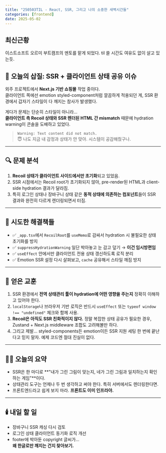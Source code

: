 ```yaml
---
title: "250503TIL - React, SSR, 그리고 나의 소중한 새벽시간들"
categories: [frontend]
date: 2025-05-02
---
```


## 최신근황
이스트소프트 오르미 부트캠프의 멘토를 맡게 되었다. til 쓸 시간도 여유도 없이 살고 있는듯. 

## 🤯 오늘의 삽질: SSR + 클라이언트 상태 공유 이슈

외주 프로젝트에서 **Next.js 기반 쇼핑몰** 작업 중이다.  
클라이언트 쪽에선 emotion styled-component처럼 깔끔하게 적용되던 게, SSR 환경에서 갑자기 스타일이 다 깨지는 참사가 발생했다.

게다가 문제는 단순히 스타일이 아니라…  
**클라이언트 측 Recoil 상태와 SSR 렌더된 HTML 간 mismatch** 때문에 hydration warning이 콘솔을 도배하고 있었다.

> `Warning: Text content did not match.`  
> 😇 나도 지금 내 감정과 상태가 안 맞아. 시스템이 공감해줬구나.

---

## 🔍 문제 분석

1. **Recoil 상태가 클라이언트 사이드에서만 초기화**되고 있었음.
2. SSR 시점에서는 Recoil root가 초기화되지 않아, pre-render된 HTML과 client-side hydration 결과가 달라짐.
3. 특히 로그인 상태나 장바구니 상태 같은 **동적 상태에 의존하는 컴포넌트**들이 SSR 결과와 완전히 다르게 렌더링되면서 터짐.

---

## 🧪 시도한 해결책들

- ✅ `_app.tsx`에서 `RecoilRoot`를 `useMemo`로 감싸서 hydration 시 불필요한 상태 초기화를 방지
- ✅ `suppressHydrationWarning` 일단 박아놓고 눈 감고 덮기 → **이건 임시방편임**
- ✅ `useEffect` 안에서만 클라이언트 전용 상태 갱신하도록 로직 분리
- ✅ Emotion SSR 설정 다시 살펴보고, `cache` 공유해서 스타일 깨짐 방지

---

## 🧠 얻은 교훈

1. SSR 환경에서 **전역 상태관리 툴이 hydration에 어떤 영향을 주는지** 정확히 이해하고 있어야 한다.
2. `localStorage`나 브라우저 기반 로직은 반드시 `useEffect` 또는 `typeof window !== "undefined"` 체크와 함께 사용.
3. **Recoil은 아직도 SSR 친화적이지 않다.** 정말 복잡한 상태 공유가 필요한 경우, Zustand + Next.js middleware 조합도 고려해볼만 하다.
4. 그리고 제발… styled-components든 emotion이든 SSR 지원 세팅 한 번에 끝난다고 믿지 말자. 예제 코드엔 절대 진실이 없다.

---

## 😵‍💫 오늘의 요약

- SSR은 한 마디로 **"내가 그린 그림이 맞는지, 네가 그린 그림과 일치하는지 확인하는 게임"**이다.
- 상태관리 도구는 언제나 두 번 생각하고 써야 한다. 특히 서버에서도 렌더링한다면.
- 프론트엔드라고 쉽게 보지 마라. **프론트도 이미 인프라야.**

---

## 🕯️ 내일 할 일

- 장바구니 SSR 캐싱 다시 검토
- 로그인 상태 클라이언트 동기화 로직 개선
- footer에 박아둔 copyright 글씨가…  
  **왜 한글로만 깨지는 건지 찾아보기.**
